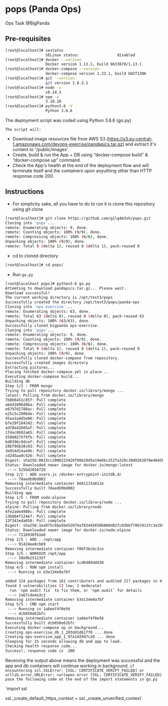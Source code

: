 # pops (Panda Ops)

Ops Task @BigPanda

## Pre-requisites

```bash
[root@localhost]# sestatus
                  SELinux status:                 disabled
[root@localhost]# docker --version
                  Docker version 1.13.1, build 8633870/1.13.1
[root@localhost]# docker-compose --version
                  docker-compose version 1.23.1, build b02f1306
[root@localhost]# git --version
                  git version 1.8.3.1
[root@localhost]# node -v
                  v6.14.3
[root@localhost]# npm -v
                  3.10.10
[root@localhost]# python3.6 -V
                  Python 3.6.6
```

The deployment script was coded using Python 3.6.6 (go.py)

`The script will:`
- Download image resources file from AWS S3 (https://s3.eu-central-1.amazonaws.com/devops-exercise/pandapics.tar.gz) and extract it's content to '/public/images'.
- Create, build & run the App + DB using “docker-compose build” & “docker-compose up” command.
- Check the App's health at the end of the deployment flow and will terminate itself and the containers upon anyuthing other than HTTP response code 200.

## Instructions
- For simplicity sake, all you have to do to run it is clone this repository using git clone
```bash
[root@localhost]# git clone https://github.com/g1lg4m3sh/pops.git
Cloning into 'pops'...
remote: Enumerating objects: 9, done.
remote: Counting objects: 100% (9/9), done.
remote: Compressing objects: 100% (6/6), done.
Unpacking objects: 100% (9/9), done.
remote: Total 9 (delta 1), reused 9 (delta 1), pack-reused 0
```
- cd to cloned directory
```bash
[root@localhost]# cd pops/
```
- Run `go.py`
```bash
[root@localhost pops]# python3.6 go.py
Attemting to download pandapics.tar.gz... Please wait.
Download successful!
The current working directory is /opt/test3/pops
Successfully created the directory /opt/test3/pops/panda-ops
Cloning into 'ops-exercise'...
remote: Enumerating objects: 63, done.
remote: Total 63 (delta 0), reused 0 (delta 0), pack-reused 63
Unpacking objects: 100% (63/63), done.
Successfully cloned bigpanda ops-exercise.
Cloning into 'pops'...
remote: Enumerating objects: 9, done.
remote: Counting objects: 100% (9/9), done.
remote: Compressing objects: 100% (6/6), done.
remote: Total 9 (delta 1), reused 9 (delta 1), pack-reused 0
Unpacking objects: 100% (9/9), done.
Successfully cloned docker-compose from repository.
Successfully created images directory
Extracting pictures...
Placing fetched docker-compose.yml in place...
Executing docker-compose build...
Building db
Step 1/2 : FROM mongo
Trying to pull repository docker.io/library/mongo ...
latest: Pulling from docker.io/library/mongo
7b8b6451c85f: Pull complete
ab4d1096d9ba: Pull complete
e6797d1788ac: Pull complete
e25c5c290bde: Pull complete
45aa1a4d5e06: Pull complete
b7e29f184242: Pull complete
ad78e42605af: Pull complete
1f4ac0b92a65: Pull complete
55880275f9fb: Pull complete
bd0396c9dcef: Pull complete
28bf9db38c03: Pull complete
3e954d14ae9b: Pull complete
cd245aa9c426: Pull complete
Digest: sha256:0823cc2000223420f88b20d5e19e6bc252fa328c30d8261070e4645b02183c6a
Status: Downloaded newer image for docker.io/mongo:latest
 ---> 525bd2016729
Step 2/2 : ADD users.js /docker-entrypoint-initdb.d/
 ---> 78aedb9bd002
Removing intermediate container b681133a811e
Successfully built 78aedb9bd002
Building app
Step 1/5 : FROM node:alpine
Trying to pull repository docker.io/library/node ...
alpine: Pulling from docker.io/library/node
4fe2ade4980c: Pull complete
136604f124e7: Pull complete
13f341eda658: Pull complete
Digest: sha256:1ea975c6ba5be52074af83445658b060d82fc03bbf70b74137c3e2b5452cee4f
Status: Downloaded newer image for docker.io/node:alpine
 ---> f21b938fb1e6
Step 2/5 : ADD . /opt/app
 ---> 91424ee8cb69
Removing intermediate container f06f3bcbc3ce
Step 3/5 : WORKDIR /opt/app
 ---> 38e0b251235f
Removing intermediate container 1cd6d04ddd30
Step 4/5 : RUN npm install
 ---> Running in b3e134e0a7bf

added 124 packages from 161 contributors and audited 217 packages in 4.761s
found 3 vulnerabilities (2 low, 1 moderate)
  run `npm audit fix` to fix them, or `npm audit` for details
 ---> 2a67cde4a3c2
Removing intermediate container b3e134e0a7bf
Step 5/5 : CMD npm start
 ---> Running in 1a8eef4f0e56
 ---> dcb058e62bfc
Removing intermediate container 1a8eef4f0e56
Successfully built dcb058e62bfc
Executing docker-compose up in background...
Creating ops-exercise_db_1_203dd1d61ff0 ... done
Creating ops-exercise_app_1_97a1d2947ca9 ... done
Sleeping for 15 seconds allowing db and app to load.
Checking health response code...
Success!, response code is  200
```
Receiving the output above means the deployment was successful and the app and db containers will continue working in background.
`if encountering ssl.SSLError: [SSL: CERTIFICATE_VERIFY_FAILED] or urllib.error.URLError: <urlopen error [SSL: CERTIFICATE_VERIFY_FAILED] pase the following code at the end of the import statements in go.py`

`import ssl

ssl._create_default_https_context = ssl._create_unverified_context`
